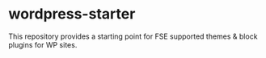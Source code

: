 # wordpress-starter
This repository provides a starting point for FSE supported themes &amp; block plugins for WP sites.
